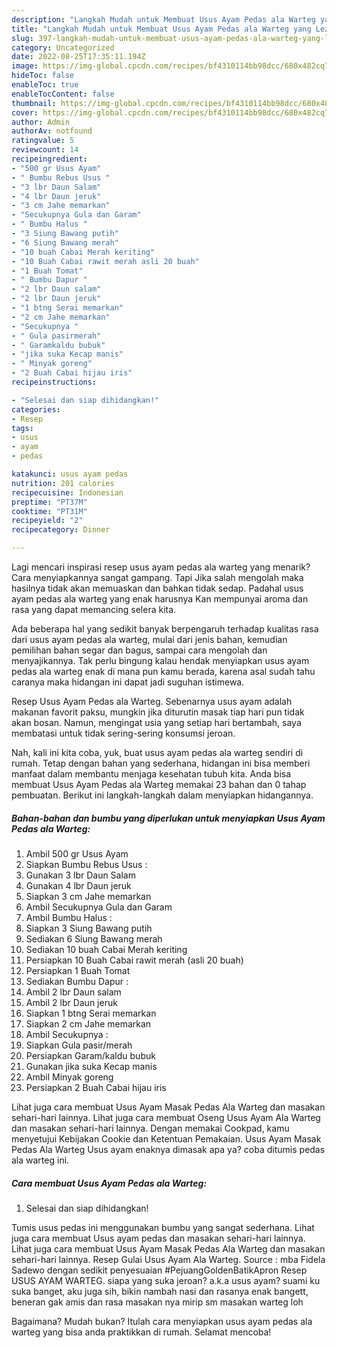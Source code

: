 ```yaml
---
description: "Langkah Mudah untuk Membuat Usus Ayam Pedas ala Warteg yang Lezat Sekali"
title: "Langkah Mudah untuk Membuat Usus Ayam Pedas ala Warteg yang Lezat Sekali"
slug: 397-langkah-mudah-untuk-membuat-usus-ayam-pedas-ala-warteg-yang-lezat-sekali
category: Uncategorized
date: 2022-08-25T17:35:11.194Z
image: https://img-global.cpcdn.com/recipes/bf4310114bb98dcc/680x482cq70/usus-ayam-pedas-ala-warteg-foto-resep-utama.jpg
hideToc: false
enableToc: true
enableTocContent: false
thumbnail: https://img-global.cpcdn.com/recipes/bf4310114bb98dcc/680x482cq70/usus-ayam-pedas-ala-warteg-foto-resep-utama.jpg
cover: https://img-global.cpcdn.com/recipes/bf4310114bb98dcc/680x482cq70/usus-ayam-pedas-ala-warteg-foto-resep-utama.jpg
author: Admin
authorAv: notfound
ratingvalue: 5
reviewcount: 14
recipeingredient:
- "500 gr Usus Ayam"
- " Bumbu Rebus Usus "
- "3 lbr Daun Salam"
- "4 lbr Daun jeruk"
- "3 cm Jahe memarkan"
- "Secukupnya Gula dan Garam"
- " Bumbu Halus "
- "3 Siung Bawang putih"
- "6 Siung Bawang merah"
- "10 buah Cabai Merah keriting"
- "10 Buah Cabai rawit merah asli 20 buah"
- "1 Buah Tomat"
- " Bumbu Dapur "
- "2 lbr Daun salam"
- "2 lbr Daun jeruk"
- "1 btng Serai memarkan"
- "2 cm Jahe memarkan"
- "Secukupnya "
- " Gula pasirmerah"
- " Garamkaldu bubuk"
- "jika suka Kecap manis"
- " Minyak goreng"
- "2 Buah Cabai hijau iris"
recipeinstructions:

- "Selesai dan siap dihidangkan!"
categories:
- Resep
tags:
- usus
- ayam
- pedas

katakunci: usus ayam pedas 
nutrition: 201 calories
recipecuisine: Indonesian
preptime: "PT37M"
cooktime: "PT31M"
recipeyield: "2"
recipecategory: Dinner

---
```



Lagi mencari inspirasi resep usus ayam pedas ala warteg yang menarik? Cara menyiapkannya sangat gampang. Tapi Jika salah mengolah maka hasilnya tidak akan memuaskan dan bahkan tidak sedap. Padahal usus ayam pedas ala warteg yang enak harusnya Kan mempunyai aroma dan rasa yang dapat memancing selera kita.


Ada beberapa hal yang sedikit banyak berpengaruh terhadap kualitas rasa dari usus ayam pedas ala warteg, mulai dari jenis bahan, kemudian pemilihan bahan segar dan bagus, sampai cara mengolah dan menyajikannya. Tak perlu bingung kalau hendak menyiapkan usus ayam pedas ala warteg enak di mana pun kamu berada, karena asal sudah tahu caranya maka hidangan ini dapat jadi suguhan istimewa.

Resep Usus Ayam Pedas ala Warteg. Sebenarnya usus ayam adalah makanan favorit paksu, mungkin jika diturutin masak tiap hari pun tidak akan bosan. Namun, mengingat usia yang setiap hari bertambah, saya membatasi untuk tidak sering-sering konsumsi jeroan.


Nah, kali ini kita coba, yuk, buat usus ayam pedas ala warteg sendiri di rumah. Tetap dengan bahan yang sederhana, hidangan ini bisa memberi manfaat dalam membantu menjaga kesehatan tubuh kita. Anda bisa membuat Usus Ayam Pedas ala Warteg memakai 23 bahan dan 0 tahap pembuatan. Berikut ini langkah-langkah dalam menyiapkan hidangannya.

<!--inarticleads1-->

##### Bahan-bahan dan bumbu yang diperlukan untuk menyiapkan Usus Ayam Pedas ala Warteg:

1. Ambil 500 gr Usus Ayam
1. Siapkan  Bumbu Rebus Usus :
1. Gunakan 3 lbr Daun Salam
1. Gunakan 4 lbr Daun jeruk
1. Siapkan 3 cm Jahe memarkan
1. Ambil Secukupnya Gula dan Garam
1. Ambil  Bumbu Halus :
1. Siapkan 3 Siung Bawang putih
1. Sediakan 6 Siung Bawang merah
1. Sediakan 10 buah Cabai Merah keriting
1. Persiapkan 10 Buah Cabai rawit merah (asli 20 buah)
1. Persiapkan 1 Buah Tomat
1. Sediakan  Bumbu Dapur :
1. Ambil 2 lbr Daun salam
1. Ambil 2 lbr Daun jeruk
1. Siapkan 1 btng Serai memarkan
1. Siapkan 2 cm Jahe memarkan
1. Ambil Secukupnya :
1. Siapkan  Gula pasir/merah
1. Persiapkan  Garam/kaldu bubuk
1. Gunakan jika suka Kecap manis
1. Ambil  Minyak goreng
1. Persiapkan 2 Buah Cabai hijau iris


Lihat juga cara membuat Usus Ayam Masak Pedas Ala Warteg dan masakan sehari-hari lainnya. Lihat juga cara membuat Oseng Usus Ayam Ala Warteg dan masakan sehari-hari lainnya. Dengan memakai Cookpad, kamu menyetujui Kebijakan Cookie dan Ketentuan Pemakaian. Usus Ayam Masak Pedas Ala Warteg Usus ayam enaknya dimasak apa ya? coba ditumis pedas ala warteg ini. 

<!--inarticleads2-->

##### Cara membuat Usus Ayam Pedas ala Warteg:


1. Selesai dan siap dihidangkan!

Tumis usus pedas ini menggunakan bumbu yang sangat sederhana. Lihat juga cara membuat Usus ayam pedas dan masakan sehari-hari lainnya. Lihat juga cara membuat Usus Ayam Masak Pedas Ala Warteg dan masakan sehari-hari lainnya. Resep Gulai Usus Ayam Ala Warteg. Source : mba Fidela Sadewo dengan sedikit penyesuaian #PejuangGoldenBatikApron Resep USUS AYAM WARTEG. siapa yang suka jeroan? a.k.a usus ayam? suami ku suka banget, aku juga sih, bikin nambah nasi dan rasanya enak bangett, beneran gak amis dan rasa masakan nya mirip sm masakan warteg loh 

Bagaimana? Mudah bukan? Itulah cara menyiapkan usus ayam pedas ala warteg yang bisa anda praktikkan di rumah. Selamat mencoba!
